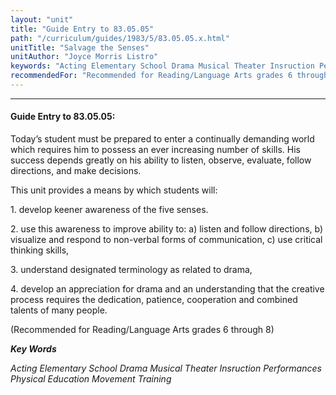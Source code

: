 ```yaml
---
layout: "unit"
title: "Guide Entry to 83.05.05"
path: "/curriculum/guides/1983/5/83.05.05.x.html"
unitTitle: "Salvage the Senses"
unitAuthor: "Joyce Morris Listro"
keywords: "Acting Elementary School Drama Musical Theater Insruction Performances Physical Education Movement Training"
recommendedFor: "Recommended for Reading/Language Arts grades 6 through 8"
---
```

<body>
<hr/>
<h4>
Guide Entry to 83.05.05:
</h4>
Today’s student must be prepared to enter a continually demanding world which requires him to possess an ever increasing number of skills.  His success depends greatly on his ability to listen, observe, evaluate, follow directions, and make decisions.
<p>
This unit provides a means by which students will:
</p>
<p>
1.  develop keener awareness of the five senses.
</p>
<p>
2.  use this awareness to improve ability to:     a) listen and follow directions,     b) visualize and respond to non-verbal forms of communication,     c) use critical thinking skills,
</p>
<p>
3.  understand designated terminology as related to drama,
</p>
<p>
4.  develop an appreciation for drama and an understanding that the creative process requires the dedication, patience, cooperation and combined talents of many people.
</p>
<p>
(Recommended for Reading/Language Arts grades 6 through 8)
</p>
<p>
<b>
<i>
Key Words
</i>
</b>
<br/>
</p>
<p>
<i>
Acting Elementary School Drama Musical Theater Insruction Performances Physical Education Movement Training
</i>
</p>
</body>